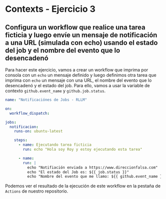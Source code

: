 # Contexts - Ejercicio 3

## Configura un workflow que realice una tarea ficticia y luego envíe un mensaje de notificación a una URL (simulada con echo) usando el estado del job y el nombre del evento que lo desencadenó

Para hacer este ejercicio, vamos a crear un workflow que imprima por consola con un `echo` un mensaje definido y luego definimos otra tarea que imprima con `echo` un mensaje con una URL, el nombre del evento que lo desencadenó y el estado del job. Para ello, vamos a usar la variable de contexto `github.event_name` y `github.job.status`.

```yaml
name: "Notificaciónes de Jobs - RLLM"

on:
  workflow_dispatch:

jobs:
  notificacion:
    runs-on: ubuntu-latest

    steps:
      - name: Ejecutando tarea ficticia
        run: echo "Hola soy Roy y estoy ejecutando esta tarea"

      - name: 
        run: |
          echo "Notifiación enviada a https://www.direccionfalsa.com"
          echo "El estado del Job es: ${{ job.status }}"
          echo "Nombre del evento que me llamo: ${{ github.event_name }}"
```

Podemos ver el resultado de la ejecución de este workflow en la pestaña de `Actions` de nuestro repositorio.